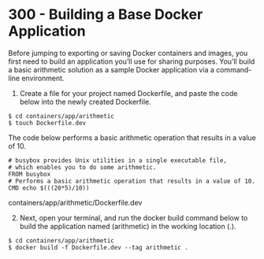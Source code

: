 # 300 - Building a Base Docker Application

Before jumping to exporting or saving Docker containers and images, you first need to build an application you’ll use for sharing purposes. You’ll build a basic arithmetic solution as a sample Docker application via a command-line environment.

1. Create a file for your project named Dockerfile, and paste the code below into the newly created Dockerfile.

```
$ cd containers/app/arithmetic
$ touch Dockerfile.dev
```

The code below performs a basic arithmetic operation that results in a value of 10.

```
# busybox provides Unix utilities in a single executable file, 
# which enables you to do some arithmetic.
FROM busybox
# Performs a basic arithmetic operation that results in a value of 10.
CMD echo $(((20*5)/10))
```
containers/app/arithmetic/Dockerfile.dev

2. Next, open your terminal, and run the docker build command below to build the application named (arithmetic) in the working location (.).

```
$ cd containers/app/arithmetic
$ docker build -f Dockerfile.dev --tag arithmetic .
```
